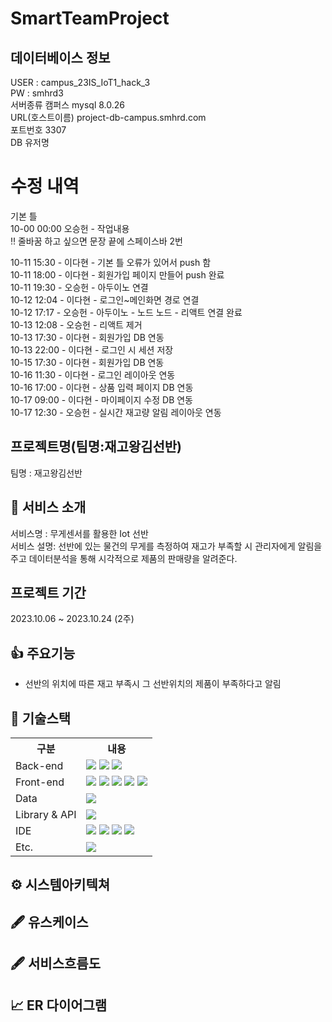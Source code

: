# SmartTeamProject
## 데이터베이스 정보
USER : campus_23IS_IoT1_hack_3  
PW : smhrd3  
서버종류 캠퍼스 mysql 8.0.26  
URL(호스트이름) project-db-campus.smhrd.com  
포트번호 3307  
DB 유저명  

# 수정 내역  
기본 틀  
10-00 00:00 오승헌 - 작업내용    
‼ 줄바꿈 하고 싶으면 문장 끝에 스페이스바 2번  

10-11 15:30 - 이다현 - 기본 틀 오류가 있어서 push 함  
10-11 18:00 - 이다현 - 회원가입 페이지 만들어 push 완료  
10-11 19:30 - 오승헌 - 아두이노 연결  
10-12 12:04 - 이다현 - 로그인~메인화면 경로 연결  
10-12 17:17 - 오승헌 - 아두이노 - 노드 노드 - 리액트 연결 완료  
10-13 12:08 - 오승헌 - 리액트 제거  
10-13 17:30 - 이다현 - 회원가입 DB 연동  
10-13 22:00 - 이다현 - 로그인 시 세션 저장  
10-15 17:30 - 이다현 - 회원가입 DB 연동  
10-16 11:30 - 이다현 - 로그인 레이아웃 연동  
10-16 17:00 - 이다현 - 상품 입력 페이지 DB 연동  
10-17 09:00 - 이다현 - 마이페이지 수정 DB 연동  
10-17 12:30 - 오승헌 - 실시간 재고량 알림 레이아웃 연동 

## 프로젝트명(팀명:재고왕김선반)
팀명 : 재고왕김선반
## 👀 서비스 소개
서비스명 : 무게센서를 활용한 Iot 선반  
서비스 설명: 선반에 있는 물건의 무게를 측정하여 재고가 부족할 시 관리자에게 알림을 주고 데이터분석을 통해 시각적으로 제품의 판매량을 알려준다.
## 프로젝트 기간
2023.10.06 ~ 2023.10.24 (2주)
## 👍 주요기능
- 선반의 위치에 따른 재고 부족시 그 선반위치의 제품이 부족하다고 알림 
## 🔨 기술스택
<table>
  <tr>
    <th>구분</th>
    <th>내용</th>
  </tr>
  <tr>
    <td>Back-end</td>
    <td><img src="https://img.shields.io/badge/Python-3776AB?style=for-the-badge&logo=Python&logoColor=white"/>  <img src="https://img.shields.io/badge/javascript-F7DF1E?style=for-the-badge&logo=javascript&logoColor=black"> <img src="https://img.shields.io/badge/Node.js-339933?style=for-the-badge&logo=Node.js&logoColor=white"/> </td>
  </tr>
    <tr>
    <td>Front-end</td>
    <td><img src="https://img.shields.io/badge/javascript-F7DF1E?style=for-the-badge&logo=javascript&logoColor=black"> <img src="https://img.shields.io/badge/HTML-E34F26?style=for-the-badge&logo=html5&logoColor=white">
<img src="https://img.shields.io/badge/CSS-1572B6?style=for-the-badge&logo=css3&logoColor=white">  <img src="https://img.shields.io/badge/BootStrap-7952B3?style=for-the-badge&logo=BootStrap&logoColor=white"/>  <img src="https://img.shields.io/badge/Chart.js-FF6384?style=for-the-badge&logo=Chart.js&logoColor=white"/></td>
  </tr>
    <tr>
    <td>Data</td>
    <td><img src="https://img.shields.io/badge/MySQL-4479A1?style=for-the-badge&logo=MySQL&logoColor=black"></td>
  </tr>
    <tr>
    <td>Library & API</td>
    <td><img src="https://img.shields.io/badge/Socket.io-010101?style=for-the-badge&logo=Socket.io&logoColor=white"></td>
  </tr>
  <tr>
    <td>IDE</td>
    <td><img src="https://img.shields.io/badge/Arduino-00979D?style=for-the-badge&logo=Arduino&logoColor=white"/> <img src="https://img.shields.io/badge/VSCode-007ACC?style=for-the-badge&logo=VisualStudioCode&logoColor=white"/> <img src="https://img.shields.io/badge/Jupyter-F37626?style=for-the-badge&logo=Jupyter&logoColor=white"/> <img src="https://img.shields.io/badge/Anaconda-44A833?style=for-the-badge&logo=Anaconda&logoColor=white"/></td>
  </tr>
  <tr>
    <td>Etc.</td>
    <td><img src="https://img.shields.io/badge/GitHub-181717?style=for-the-badge&logo=GitHub&logoColor=white"/></td>
  </tr>
</table>

## ⚙ 시스템아키텍쳐

## 🖋 유스케이스

## 🖋 서비스흐름도

## 📈 ER 다이어그램
